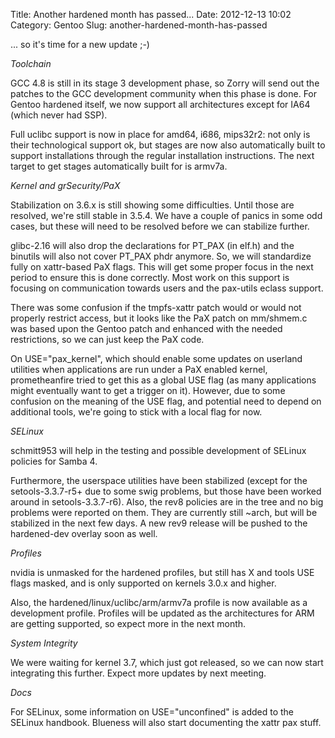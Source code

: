 Title: Another hardened month has passed...
Date: 2012-12-13 10:02
Category: Gentoo
Slug: another-hardened-month-has-passed

... so it's time for a new update ;-)

*Toolchain*

GCC 4.8 is still in its stage 3 development phase, so Zorry will send
out the patches to the GCC development community when this phase is
done. For Gentoo hardened itself, we now support all architectures
except for IA64 (which never had SSP).

Full uclibc support is now in place for amd64, i686, mips32r2: not only
is their technological support ok, but stages are now also automatically
built to support installations through the regular installation
instructions. The next target to get stages automatically built for is
armv7a.

*Kernel and grSecurity/PaX*

Stabilization on 3.6.x is still showing some difficulties. Until those
are resolved, we're still stable in 3.5.4. We have a couple of panics in
some odd cases, but these will need to be resolved before we can
stabilize further.

glibc-2.16 will also drop the declarations for PT\_PAX (in elf.h) and
the binutils will also not cover PT\_PAX phdr anymore. So, we will
standardize fully on xattr-based PaX flags. This will get some proper
focus in the next period to ensure this is done correctly. Most work on
this support is focusing on communication towards users and the
pax-utils eclass support.

There was some confusion if the tmpfs-xattr patch would or would not
properly restrict access, but it looks like the PaX patch on mm/shmem.c
was based upon the Gentoo patch and enhanced with the needed
restrictions, so we can just keep the PaX code.

On USE="pax\_kernel", which should enable some updates on userland
utilities when applications are run under a PaX enabled kernel,
prometheanfire tried to get this as a global USE flag (as many
applications might eventually want to get a trigger on it). However, due
to some confusion on the meaning of the USE flag, and potential need to
depend on additional tools, we're going to stick with a local flag for
now.

*SELinux*

schmitt953 will help in the testing and possible development of SELinux
policies for Samba 4.

Furthermore, the userspace utilities have been stabilized (except for
the setools-3.3.7-r5+ due to some swig problems, but those have been
worked around in setools-3.3.7-r6). Also, the rev8 policies are in the
tree and no big problems were reported on them. They are currently still
\~arch, but will be stabilized in the next few days. A new rev9 release
will be pushed to the hardened-dev overlay soon as well.

*Profiles*

nvidia is unmasked for the hardened profiles, but still has X and tools
USE flags masked, and is only supported on kernels 3.0.x and higher.

Also, the hardened/linux/uclibc/arm/armv7a profile is now available as a
development profile. Profiles will be updated as the architectures for
ARM are getting supported, so expect more in the next month.

*System Integrity*

We were waiting for kernel 3.7, which just got released, so we can now
start integrating this further. Expect more updates by next meeting.

*Docs*

For SELinux, some information on USE="unconfined" is added to the
SELinux handbook. Blueness will also start documenting the xattr pax
stuff.
